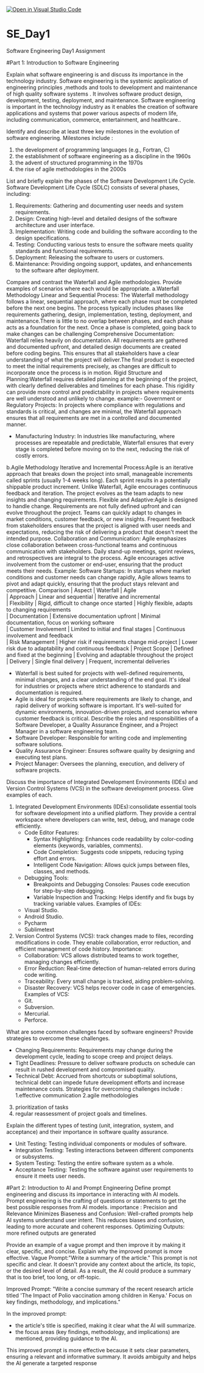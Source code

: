 [![Open in Visual Studio Code](https://classroom.github.com/assets/open-in-vscode-2e0aaae1b6195c2367325f4f02e2d04e9abb55f0b24a779b69b11b9e10269abc.svg)](https://classroom.github.com/online_ide?assignment_repo_id=15569313&assignment_repo_type=AssignmentRepo)
# SE_Day1
Software Engineering Day1 Assignment

#Part 1: Introduction to Software Engineering

Explain what software engineering is and discuss its importance in the technology industry.
Software engineering is the systemic application of engineering principles ,methods and tools to development and maintenance of high quality software systems . It involves software product design, development, testing, deployment, and maintenance.
Software engineering is important in the technology industry as it enables the creation of software applications and systems that power various aspects of modern life, including communication, commerce, entertainment, and healthcare..

Identify and describe at least three key milestones in the evolution of software engineering.
Milestones include :
1. the development of programming languages (e.g., Fortran, C)
2. the establishment of software engineering as a discipline in the 1960s
3.  the advent of structured programming in the 1970s
4. the rise of agile methodologies in the 2000s

List and briefly explain the phases of the Software Development Life Cycle.
 Software Development Life Cycle (SDLC) consists of several phases, including:
  1. Requirements: Gathering and documenting user needs and system requirements.
  2. Design: Creating high-level and detailed designs of the software architecture and user interface.
  3. Implementation: Writing code and building the software according to the design specifications.
  4. Testing: Conducting various tests to ensure the software meets quality standards and functional requirements.
  5. Deployment: Releasing the software to users or customers.
  6. Maintenance: Providing ongoing support, updates, and enhancements to the software after deployment.

Compare and contrast the Waterfall and Agile methodologies. Provide examples of scenarios where each would be appropriate.
a.Waterfall Methodology
Linear and Sequential Process: The Waterfall methodology follows a linear, sequential approach, where each phase must be completed before the next one begins. The process typically includes phases like requirements gathering, design, implementation, testing, deployment, and maintenance.There is little to no overlap between phases, and each phase acts as a foundation for the next. Once a phase is completed, going back to make changes can be challenging
Comprehensive Documentation: Waterfall relies heavily on documentation. All requirements are gathered and documented upfront, and detailed design documents are created before coding begins. This ensures that all stakeholders have a clear understanding of what the project will deliver.The final product is expected to meet the initial requirements precisely, as changes are difficult to incorporate once the process is in motion.
Rigid Structure and Planning:Waterfall requires detailed planning at the beginning of the project, with clearly defined deliverables and timelines for each phase. This rigidity can provide more control and predictability in projects where requirements are well understood and unlikely to change.
example:- Government or Regulatory Projects: In projects where compliance with regulations and standards is critical, and changes are minimal, the Waterfall approach ensures that all requirements are met in a controlled and documented manner.
   - Manufacturing Industry: In industries like manufacturing, where processes are repeatable and predictable, Waterfall ensures that every stage is completed before moving on to the next, reducing the risk of costly errors.

b.Agile Methodology
Iterative and Incremental Process:Agile is an iterative approach that breaks down the project into small, manageable increments called sprints (usually 1-4 weeks long). Each sprint results in a potentially shippable product increment. Unlike Waterfall, Agile encourages continuous feedback and iteration. The project evolves as the team adapts to new insights and changing requirements.
Flexible and Adaptive:Agile is designed to handle change. Requirements are not fully defined upfront and can evolve throughout the project. Teams can quickly adapt to changes in market conditions, customer feedback, or new insights. Frequent feedback from stakeholders ensures that the project is aligned with user needs and expectations, reducing the risk of delivering a product that doesn't meet the intended purpose.
Collaboration and Communication: Agile emphasizes close collaboration between cross-functional teams and continuous communication with stakeholders. Daily stand-up meetings, sprint reviews, and retrospectives are integral to the process. Agile encourages active involvement from the customer or end-user, ensuring that the product meets their needs.
Example: Software Startups: In startups where market conditions and customer needs can change rapidly, Agile allows teams to pivot and adapt quickly, ensuring that the product stays relevant and competitive.
Comparison
| Aspect               | Waterfall                                           | Agile                                             
| Approach             | Linear and sequential                               | Iterative and incremental                             
| Flexibility          | Rigid, difficult to change once started             | Highly flexible, adapts to changing requirements      
| Documentation        | Extensive documentation upfront                     | Minimal documentation, focus on working software      
| Customer Involvement | Limited to initial and final stages                 | Continuous involvement and feedback                   
| Risk Management      | Higher risk if requirements change mid-project      | Lower risk due to adaptability and continuous feedback 
| Project Scope        | Defined and fixed at the beginning                  | Evolving and adaptable throughout the project         
| Delivery             | Single final delivery                               | Frequent, incremental deliveries                      

- Waterfall is best suited for projects with well-defined requirements, minimal changes, and a clear understanding of the end goal. It's ideal for industries or projects where strict adherence to standards and documentation is required.
- Agile is ideal for projects where requirements are likely to change, and rapid delivery of working software is important. It's well-suited for dynamic environments, innovation-driven projects, and scenarios where customer feedback is critical.
Describe the roles and responsibilities of a Software Developer, a Quality Assurance Engineer, and a Project Manager in a software engineering team.
- Software Developer: Responsible for writing code and implementing software solutions.
- Quality Assurance Engineer: Ensures software quality by designing and executing test plans.
- Project Manager: Oversees the planning, execution, and delivery of software projects.

Discuss the importance of Integrated Development Environments (IDEs) and Version Control Systems (VCS) in the software development process. Give examples of each.
1. Integrated Development Environments (IDEs):consolidate essential tools for software development into a unified platform. They provide a central workspace where developers can write, test, debug, and manage code efficiently.
     - Code Editor Features:
       - Syntax Highlighting: Enhances code readability by color-coding elements (keywords, variables, comments).
       - Code Completion: Suggests code snippets, reducing typing effort and errors.
       - Intelligent Code Navigation: Allows quick jumps between files, classes, and methods.
     - Debugging Tools:
       - Breakpoints and Debugging Consoles: Pauses code execution for step-by-step debugging.
       - Variable Inspection and Tracking: Helps identify and fix bugs by tracking variable values.
     Examples of IDEs:
     - Visual Studio.
     - Android Studio.
     - Pycharm
     - Sublimetext
2. Version Control Systems (VCS): track changes made to files, recording modifications in code. They enable collaboration, error reduction, and efficient management of code history.
    Importance:
     - Collaboration: VCS allows distributed teams to work together, managing changes efficiently.
     - Error Reduction: Real-time detection of human-related errors during code writing.
     - Traceability: Every small change is tracked, aiding problem-solving.
     - Disaster Recovery: VCS helps recover code in case of emergencies.
    Examples of VCS:
     - Git.
     - Subversion.
     - Mercurial.
     - Perforce.

What are some common challenges faced by software engineers? Provide strategies to overcome these challenges.
 - Changing Requirements: Requirements may change during the development cycle, leading to scope creep and project delays.
  - Tight Deadlines: Pressure to deliver software products on schedule can result in rushed development and compromised quality.
  - Technical Debt: Accrued from shortcuts or suboptimal solutions, technical debt can impede future development efforts and increase maintenance costs.
Strategies for overcoming challenges include :
1.effective communication
2.agile methodologies
3. prioritization of tasks
4. regular reassessment of project goals and timelines.

Explain the different types of testing (unit, integration, system, and acceptance) and their importance in software quality assurance.
- Unit Testing: Testing individual components or modules of software.
- Integration Testing: Testing interactions between different components or subsystems.
- System Testing: Testing the entire software system as a whole.
- Acceptance Testing: Testing the software against user requirements to ensure it meets user needs.

#Part 2: Introduction to AI and Prompt Engineering
Define prompt engineering and discuss its importance in interacting with AI models.
Prompt engineering is the crafting  of questions or statements to get the best possible responses from AI models. 
importance :
Precision and Relevance
Minimizes Biaseness and Confusion: Well-crafted prompts help AI systems understand user intent. This reduces biases and confusion, leading to more accurate and coherent responses.
Optimizing Outputs: more refined outputs are generated

Provide an example of a vague prompt and then improve it by making it clear, specific, and concise. Explain why the improved prompt is more effective.
Vague Prompt:"Write a summary of the article."
This prompt is not specific and clear. It doesn't provide any context about the article, its topic, or the desired level of detail. As a result, the AI could produce a summary that is too brief, too long, or off-topic.

Improved Prompt: "Write a concise summary of the recent research article titled 'The Impact of Polio vaccination among children in Kenya.' Focus on key findings, methodology, and implications."

In the improved prompt:
- the article's title is specified, making it clear what the AI will summarize.
- the focus areas (key findings, methodology, and implications) are mentioned, providing guidance to the AI.

This improved prompt is more effective because it sets clear parameters, ensuring a relevant and informative summary. It avoids ambiguity and helps the AI generate a targeted response
